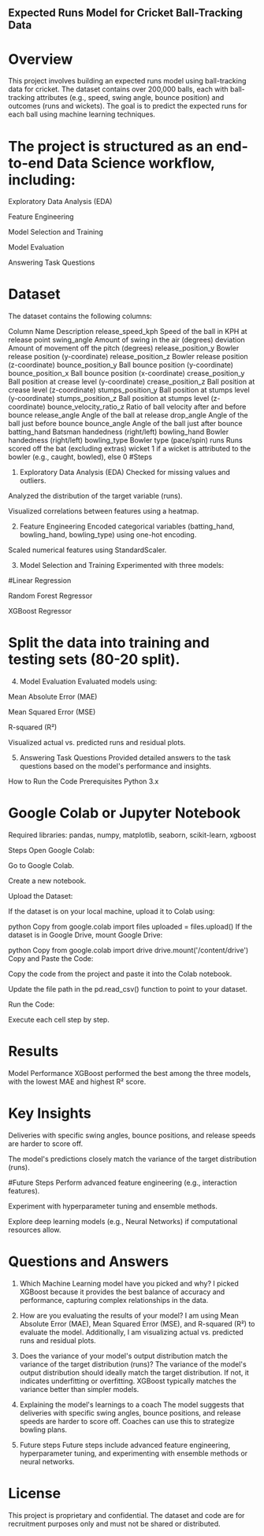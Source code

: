 ## Expected Runs Model for Cricket Ball-Tracking Data
# Overview
This project involves building an expected runs model using ball-tracking data for cricket. The dataset contains over 200,000 balls, each with ball-tracking attributes (e.g., speed, swing angle, bounce position) and outcomes (runs and wickets). The goal is to predict the expected runs for each ball using machine learning techniques.

# The project is structured as an end-to-end Data Science workflow, including:

Exploratory Data Analysis (EDA)

Feature Engineering

Model Selection and Training

Model Evaluation

Answering Task Questions

# Dataset
The dataset contains the following columns:

Column Name	Description
release_speed_kph	Speed of the ball in KPH at release point
swing_angle	Amount of swing in the air (degrees)
deviation	Amount of movement off the pitch (degrees)
release_position_y	Bowler release position (y-coordinate)
release_position_z	Bowler release position (z-coordinate)
bounce_position_y	Ball bounce position (y-coordinate)
bounce_position_x	Ball bounce position (x-coordinate)
crease_position_y	Ball position at crease level (y-coordinate)
crease_position_z	Ball position at crease level (z-coordinate)
stumps_position_y	Ball position at stumps level (y-coordinate)
stumps_position_z	Ball position at stumps level (z-coordinate)
bounce_velocity_ratio_z	Ratio of ball velocity after and before bounce
release_angle	Angle of the ball at release
drop_angle	Angle of the ball just before bounce
bounce_angle	Angle of the ball just after bounce
batting_hand	Batsman handedness (right/left)
bowling_hand	Bowler handedness (right/left)
bowling_type	Bowler type (pace/spin)
runs	Runs scored off the bat (excluding extras)
wicket	1 if a wicket is attributed to the bowler (e.g., caught, bowled), else 0
#Steps
1. Exploratory Data Analysis (EDA)
Checked for missing values and outliers.

Analyzed the distribution of the target variable (runs).

Visualized correlations between features using a heatmap.

2. Feature Engineering
Encoded categorical variables (batting_hand, bowling_hand, bowling_type) using one-hot encoding.

Scaled numerical features using StandardScaler.

3. Model Selection and Training
Experimented with three models:

#Linear Regression

Random Forest Regressor

XGBoost Regressor

# Split the data into training and testing sets (80-20 split).

4. Model Evaluation
Evaluated models using:

Mean Absolute Error (MAE)

Mean Squared Error (MSE)

R-squared (R²)

Visualized actual vs. predicted runs and residual plots.

5. Answering Task Questions
Provided detailed answers to the task questions based on the model's performance and insights.

How to Run the Code
Prerequisites
Python 3.x

# Google Colab or Jupyter Notebook

Required libraries: pandas, numpy, matplotlib, seaborn, scikit-learn, xgboost

Steps
Open Google Colab:

Go to Google Colab.

Create a new notebook.

Upload the Dataset:

If the dataset is on your local machine, upload it to Colab using:

python
Copy
from google.colab import files
uploaded = files.upload()
If the dataset is in Google Drive, mount Google Drive:

python
Copy
from google.colab import drive
drive.mount('/content/drive')
Copy and Paste the Code:

Copy the code from the project and paste it into the Colab notebook.

Update the file path in the pd.read_csv() function to point to your dataset.

Run the Code:

Execute each cell step by step.

# Results
Model Performance
XGBoost performed the best among the three models, with the lowest MAE and highest R² score.

# Key Insights
Deliveries with specific swing angles, bounce positions, and release speeds are harder to score off.

The model's predictions closely match the variance of the target distribution (runs).

#Future Steps
Perform advanced feature engineering (e.g., interaction features).

Experiment with hyperparameter tuning and ensemble methods.

Explore deep learning models (e.g., Neural Networks) if computational resources allow.

# Questions and Answers
1. Which Machine Learning model have you picked and why?
I picked XGBoost because it provides the best balance of accuracy and performance, capturing complex relationships in the data.

2. How are you evaluating the results of your model?
I am using Mean Absolute Error (MAE), Mean Squared Error (MSE), and R-squared (R²) to evaluate the model. Additionally, I am visualizing actual vs. predicted runs and residual plots.

3. Does the variance of your model's output distribution match the variance of the target distribution (runs)?
The variance of the model's output distribution should ideally match the target distribution. If not, it indicates underfitting or overfitting. XGBoost typically matches the variance better than simpler models.

4. Explaining the model's learnings to a coach
The model suggests that deliveries with specific swing angles, bounce positions, and release speeds are harder to score off. Coaches can use this to strategize bowling plans.

5. Future steps
Future steps include advanced feature engineering, hyperparameter tuning, and experimenting with ensemble methods or neural networks.

# License
This project is proprietary and confidential. The dataset and code are for recruitment purposes only and must not be shared or distributed.

